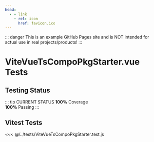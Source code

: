 ```yaml
---
head:
  - - link
    - rel: icon
      href: favicon.ico
---
```



::: danger
This is an example GitHub Pages site and is NOT intended for actual use in real projects/products!
:::




# ViteVueTsCompoPkgStarter.vue Tests



## Testing Status

::: tip CURRENT STATUS
**100%** Coverage  
**100%** Passing
:::



## Vitest Tests

<<< @/../tests/ViteVueTsCompoPkgStarter.test.js